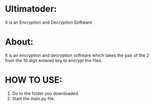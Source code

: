# Ultimatoder:

It is an Encryption and Decryption Software

# About:

It is an encryption and decryption software which takes the pair of the 2 from the 10
digit entered key to encrypt the files.

# HOW TO USE:

1. Go to the folder you downloaded.
2. Start the main.py file.
